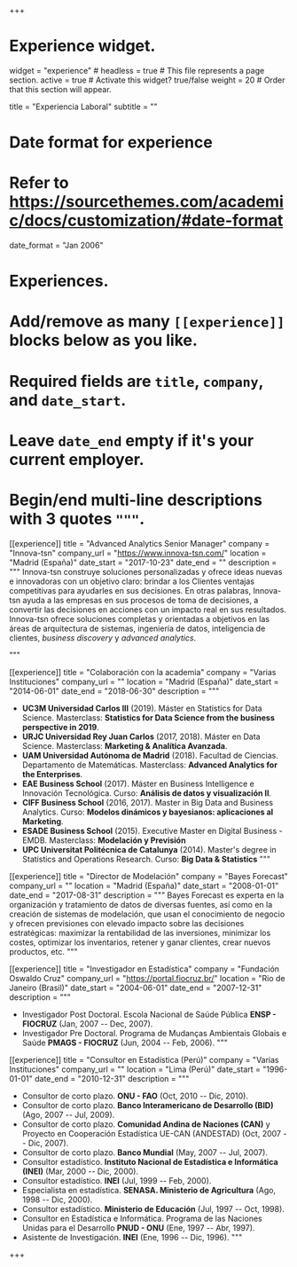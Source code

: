 +++
# Experience widget.
widget = "experience"  # 
headless = true  # This file represents a page section.
active = true  # Activate this widget? true/false
weight = 20  # Order that this section will appear.

title = "Experiencia Laboral"
subtitle = ""

# Date format for experience
#   Refer to https://sourcethemes.com/academic/docs/customization/#date-format
date_format = "Jan 2006"

# Experiences.
#   Add/remove as many `[[experience]]` blocks below as you like.
#   Required fields are `title`, `company`, and `date_start`.
#   Leave `date_end` empty if it's your current employer.
#   Begin/end multi-line descriptions with 3 quotes `"""`.
[[experience]]
  title = "Advanced Analytics Senior Manager"
  company = "Innova-tsn"
  company_url = "https://www.innova-tsn.com/"
  location = "Madrid (España)"
  date_start = "2017-10-23"
  date_end = ""
  description = """ Innova-tsn construye soluciones personalizadas y ofrece ideas nuevas e innovadoras con un objetivo claro: brindar a los Clientes ventajas competitivas para ayudarles en sus decisiones. En otras palabras, Innova-tsn ayuda a las empresas en sus procesos de toma de decisiones, a convertir las decisiones en acciones con un impacto real en sus resultados. Innova-tsn ofrece soluciones completas y orientadas a objetivos en las áreas de arquitectura de sistemas, ingeniería de datos, inteligencia de clientes, _business discovery_ y _advanced analytics_.

  """

  
[[experience]]
  title = "Colaboración con la academia"
  company = "Varias Instituciones"
  company_url = ""
  location = "Madrid (España)"
  date_start = "2014-06-01"
  date_end = "2018-06-30"
  description = """ 
   - **UC3M Universidad Carlos III** (2019). Máster en Statistics for Data Science. Masterclass: **Statistics for Data Science from the business perspective in 2019**.
   - **URJC Universidad Rey Juan Carlos** (2017, 2018). Máster en Data Science. Masterclass: **Marketing & Analítica Avanzada**.
   - **UAM Universidad Autónoma de Madrid** (2018). Facultad de Ciencias. Departamento de Matemáticas. Masterclass: **Advanced Analytics for the Enterprises**.
   - **EAE Business School** (2017). Máster en Business Intelligence e Innovación Tecnológica. Curso: **Análisis de datos y visualización II**.
   - **CIFF Business School** (2016, 2017). Master in Big Data and Business Analytics. Curso: **Modelos dinámicos y bayesianos: aplicaciones al Marketing**.
   - **ESADE Business School** (2015). Executive Master en Digital Business - EMDB. Masterclass: **Modelación y Previsión**
   - **UPC Universitat Politécnica de Catalunya** (2014). Master's degree in Statistics and Operations Research. Curso: **Big Data & Statistics**
   """  
  
 
[[experience]]
  title = "Director de Modelación"
  company = "Bayes Forecast"
  company_url = ""
  location = "Madrid (España)"
  date_start = "2008-01-01"
  date_end = "2017-08-31"
  description = """  Bayes Forecast es experta en la organización y tratamiento de datos de diversas fuentes, así como en la creación de sistemas de modelación, que usan el conocimiento de negocio y ofrecen previsiones con elevado impacto sobre las decisiones estratégicas: maximizar la rentabilidad de las inversiones, minimizar los costes, optimizar los inventarios, retener y ganar clientes, crear nuevos productos, etc.
  """  

  
[[experience]]
  title = "Investigador en Estadística"
  company = "Fundación Oswaldo Cruz"
  company_url = "https://portal.fiocruz.br/"
  location = "Rio de Janeiro (Brasil)"
  date_start = "2004-06-01"
  date_end = "2007-12-31"
  description = """
   - Investigador Post Doctoral. Escola Nacional de Saúde Pública **ENSP - FIOCRUZ** (Jan, 2007 -- Dec, 2007).
   - Investigador Pre Doctoral. Programa de Mudanças Ambientais Globais e Saúde **PMAGS - FIOCRUZ** (Jun, 2004 -- Feb, 2006). 
    """     

[[experience]]
  title = "Consultor en Estadística (Perú)"
  company = "Varias Instituciones"
  company_url = ""
  location = "Lima (Perú)"
  date_start = "1996-01-01"
  date_end = "2010-12-31"
  description = """ 
   - Consultor de corto plazo. **ONU - FAO** (Oct, 2010 -- Dic, 2010). 
   - Consultor de corto plazo. **Banco Interamericano de Desarrollo (BID)** (Ago, 2007 -- Jul, 2009). 
   - Consultor de corto plazo. **Comunidad Andina de Naciones (CAN)** y Proyecto en Cooperación Estadística UE-CAN (ANDESTAD) (Oct, 2007 -- Dic, 2007).
   - Consultor de corto plazo. **Banco Mundial** (May, 2007 -- Jul, 2007). 
   - Consultor estadístico. **Instituto Nacional de Estadística e Informática (INEI)** (Mar, 2000 -- Dic, 2000).
   - Consultor estadístico. **INEI** (Jul, 1999 -- Feb, 2000).
   - Especialista en estadística. **SENASA. Ministerio de Agricultura** (Ago, 1998 -- Dic, 2000).
   - Consultor estadístico. **Ministerio de Educación** (Jul, 1997 -- Oct, 1998).
   - Consultor en Estadística e Informática. Programa de las Naciones Unidas para el Desarrollo **PNUD - ONU** (Ene, 1997 -- Abr, 1997).
   - Asistente de Investigación. **INEI** (Ene, 1996 -- Dic, 1996).
  """   

  
  
+++
